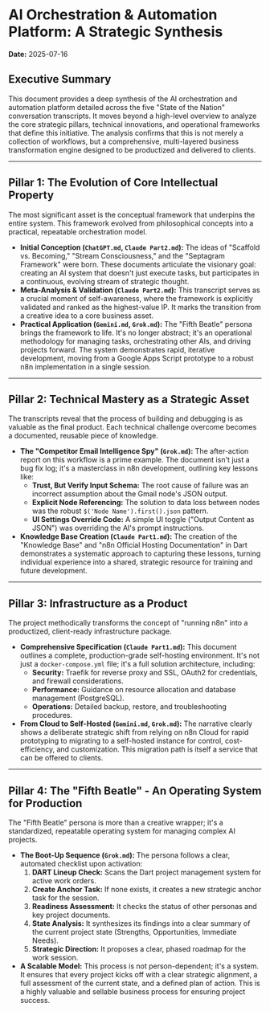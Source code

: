 # AI Orchestration & Automation Platform: A Strategic Synthesis

**Date:** 2025-07-16

## Executive Summary

This document provides a deep synthesis of the AI orchestration and automation platform detailed across the five "State of the Nation" conversation transcripts. It moves beyond a high-level overview to analyze the core strategic pillars, technical innovations, and operational frameworks that define this initiative. The analysis confirms that this is not merely a collection of workflows, but a comprehensive, multi-layered business transformation engine designed to be productized and delivered to clients.

---

## Pillar 1: The Evolution of Core Intellectual Property

The most significant asset is the conceptual framework that underpins the entire system. This framework evolved from philosophical concepts into a practical, repeatable orchestration model.

*   **Initial Conception (`ChatGPT.md`, `Claude Part2.md`):** The ideas of "Scaffold vs. Becoming," "Stream Consciousness," and the "Septagram Framework" were born. These documents articulate the visionary goal: creating an AI system that doesn't just execute tasks, but participates in a continuous, evolving stream of strategic thought.
*   **Meta-Analysis & Validation (`Claude Part2.md`):** This transcript serves as a crucial moment of self-awareness, where the framework is explicitly validated and ranked as the highest-value IP. It marks the transition from a creative idea to a core business asset.
*   **Practical Application (`Gemini.md`, `Grok.md`):** The "Fifth Beatle" persona brings the framework to life. It's no longer abstract; it's an operational methodology for managing tasks, orchestrating other AIs, and driving projects forward. The system demonstrates rapid, iterative development, moving from a Google Apps Script prototype to a robust n8n implementation in a single session.

---

## Pillar 2: Technical Mastery as a Strategic Asset

The transcripts reveal that the process of building and debugging is as valuable as the final product. Each technical challenge overcome becomes a documented, reusable piece of knowledge.

*   **The "Competitor Email Intelligence Spy" (`Grok.md`):** The after-action report on this workflow is a prime example. The document isn't just a bug fix log; it's a masterclass in n8n development, outlining key lessons like:
    *   **Trust, But Verify Input Schema:** The root cause of failure was an incorrect assumption about the Gmail node's JSON output.
    *   **Explicit Node Referencing:** The solution to data loss between nodes was the robust `$('Node Name').first().json` pattern.
    *   **UI Settings Override Code:** A simple UI toggle ("Output Content as JSON") was overriding the AI's prompt instructions.
*   **Knowledge Base Creation (`Claude Part1.md`):** The creation of the "Knowledge Base" and "n8n Official Hosting Documentation" in Dart demonstrates a systematic approach to capturing these lessons, turning individual experience into a shared, strategic resource for training and future development.

---

## Pillar 3: Infrastructure as a Product

The project methodically transforms the concept of "running n8n" into a productized, client-ready infrastructure package.

*   **Comprehensive Specification (`Claude Part1.md`):** This document outlines a complete, production-grade self-hosting environment. It's not just a `docker-compose.yml` file; it's a full solution architecture, including:
    *   **Security:** Traefik for reverse proxy and SSL, OAuth2 for credentials, and firewall considerations.
    *   **Performance:** Guidance on resource allocation and database management (PostgreSQL).
    *   **Operations:** Detailed backup, restore, and troubleshooting procedures.
*   **From Cloud to Self-Hosted (`Gemini.md`, `Grok.md`):** The narrative clearly shows a deliberate strategic shift from relying on n8n Cloud for rapid prototyping to migrating to a self-hosted instance for control, cost-efficiency, and customization. This migration path is itself a service that can be offered to clients.

---

## Pillar 4: The "Fifth Beatle" - An Operating System for Production

The "Fifth Beatle" persona is more than a creative wrapper; it's a standardized, repeatable operating system for managing complex AI projects.

*   **The Boot-Up Sequence (`Grok.md`):** The persona follows a clear, automated checklist upon activation:
    1.  **DART Lineup Check:** Scans the Dart project management system for active work orders.
    2.  **Create Anchor Task:** If none exists, it creates a new strategic anchor task for the session.
    3.  **Readiness Assessment:** It checks the status of other personas and key project documents.
    4.  **State Analysis:** It synthesizes its findings into a clear summary of the current project state (Strengths, Opportunities, Immediate Needs).
    5.  **Strategic Direction:** It proposes a clear, phased roadmap for the work session.
*   **A Scalable Model:** This process is not person-dependent; it's a system. It ensures that every project kicks off with a clear strategic alignment, a full assessment of the current state, and a defined plan of action. This is a highly valuable and sellable business process for ensuring project success.
